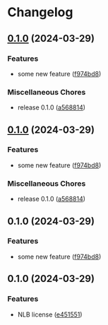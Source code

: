 # Changelog

## [0.1.0](https://github.com/autero1/monorepo-multi-release/compare/nlb-v0.1.0...nlb/v0.1.0) (2024-03-29)


### Features

* some new feature ([f974bd8](https://github.com/autero1/monorepo-multi-release/commit/f974bd8b6880bc899400d2be3bff9a4a32964210))


### Miscellaneous Chores

* release 0.1.0 ([a568814](https://github.com/autero1/monorepo-multi-release/commit/a5688146714106fd96b069f6726ad575d05ba10a))

## [0.1.0](https://github.com/autero1/monorepo-multi-release/compare/nlb-v0.1.0...nlb/v0.1.0) (2024-03-29)


### Features

* some new feature ([f974bd8](https://github.com/autero1/monorepo-multi-release/commit/f974bd8b6880bc899400d2be3bff9a4a32964210))


### Miscellaneous Chores

* release 0.1.0 ([a568814](https://github.com/autero1/monorepo-multi-release/commit/a5688146714106fd96b069f6726ad575d05ba10a))

## 0.1.0 (2024-03-29)


### Features

* some new feature ([f974bd8](https://github.com/autero1/monorepo-multi-release/commit/f974bd8b6880bc899400d2be3bff9a4a32964210))

## 0.1.0 (2024-03-29)


### Features

* NLB license ([e451551](https://github.com/autero1/monorepo-multi-release/commit/e451551b361c053357b67be3cd239ad749b2dac4))
